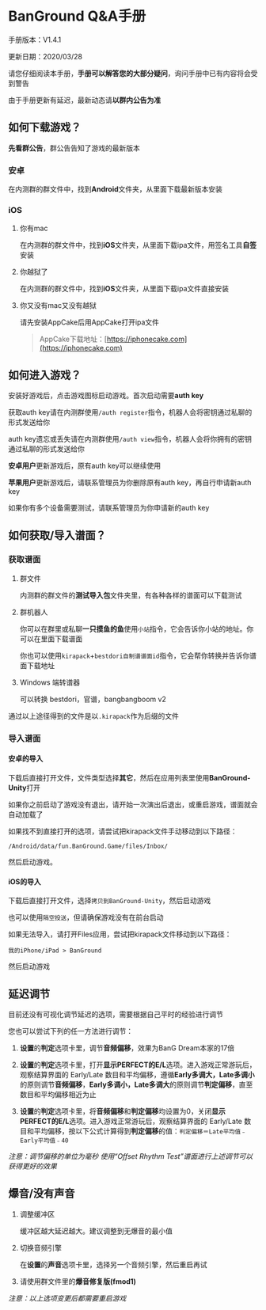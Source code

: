 # BanGround Q&A手册

手册版本：V1.4.1

更新日期：2020/03/28

请您仔细阅读本手册，**手册可以解答您的大部分疑问**，询问手册中已有内容将会受到警告

由于手册更新有延迟，最新动态请**以群内公告为准**

## 如何下载游戏？ 

**先看群公告**，群公告告知了游戏的最新版本

### 安卓

在内测群的群文件中，找到**Android**文件夹，从里面下载最新版本安装

### iOS

1. 你有mac

	在内测群的群文件中，找到**iOS**文件夹，从里面下载ipa文件，用签名工具**自签**安装

2. 你越狱了

	在内测群的群文件中，找到**iOS**文件夹，从里面下载ipa文件直接安装

3. 你又没有mac又没有越狱

	请先安装AppCake后用AppCake打开ipa文件

	> AppCake下载地址：[https://iphonecake.com](https://iphonecake.com)

## 如何进入游戏？

安装好游戏后，点击游戏图标启动游戏。首次启动需要**auth key**

获取auth key请在内测群使用`/auth register`指令，机器人会将密钥通过私聊的形式发送给你

auth key遗忘或丢失请在内测群使用`/auth view`指令，机器人会将你拥有的密钥通过私聊的形式发送给你

**安卓用户**更新游戏后，原有auth key可以继续使用

**苹果用户**更新游戏后，请联系管理员为你删除原有auth key，再自行申请新auth key

如果你有多个设备需要测试，请联系管理员为你申请新的auth key

## 如何获取/导入谱面？

### 获取谱面

1. 群文件

	内测群的群文件的**测试导入包**文件夹里，有各种各样的谱面可以下载测试

2. 群机器人

	你可以在群里或私聊**一只摸鱼的鱼**使用`小站`指令，它会告诉你小站的地址。你可以在里面下载谱面

	你也可以使用`kirapack`+`bestdori自制谱谱面id`指令，它会帮你转换并告诉你谱面下载地址

3. Windows 端转谱器

	可以转换 bestdori，官谱，bangbangboom v2

通过以上途径得到的文件是以`.kirapack`作为后缀的文件

### 导入谱面

#### 安卓的导入

下载后直接打开文件，文件类型选择**其它**，然后在应用列表里使用**BanGround-Unity**打开

如果你之前启动了游戏没有退出，请开始一次演出后退出，或重启游戏，谱面就会自动加载了

如果找不到直接打开的选项，请尝试把kirapack文件手动移动到以下路径：
```
/Android/data/fun.BanGround.Game/files/Inbox/
```
然后启动游戏。

#### iOS的导入

下载后直接打开文件，选择`拷贝到BanGround-Unity`，然后启动游戏

也可以使用`隔空投送`，但请确保游戏没有在前台启动

如果无法导入，请打开Files应用，尝试把kirapack文件移动到以下路径：
```
我的iPhone/iPad > BanGround
```
然后启动游戏

## 延迟调节

目前还没有可视化调节延迟的选项，需要根据自己平时的经验进行调节

您也可以尝试下列的任一方法进行调节：

1. **设置**的**判定**选项卡里，调节**音频偏移**，效果为BanG Dream本家的17倍

2. **设置**的**判定**选项卡里，打开**显示PERFECT的E/L**选项。进入游戏正常游玩后，观察结算界面的 Early/Late 数目和平均偏移，遵循**Early多调大，Late多调小**的原则调节**音频偏移**，**Early多调小，Late多调大**的原则调节**判定偏移**，直至数目和平均偏移相近为止

3. **设置**的**判定**选项卡里，将**音频偏移**和**判定偏移**均设置为0，关闭**显示 PERFECT的E/L**选项。进入游戏正常游玩后，观察结算界面的 Early/Late 数目和平均偏移，按以下公式计算得到**判定偏移**的值：`判定偏移＝Late平均值﹣Early平均值﹣40`

_注意：调节偏移的单位为毫秒_
_使用“Offset Rhythm Test”谱面进行上述调节可以获得更好的效果_

## 爆音/没有声音

1. 调整缓冲区

	缓冲区越大延迟越大。建议调整到无爆音的最小值

2. 切换音频引擎

	在**设置**的**声音**选项卡里，选择另一个音频引擎，然后重启再试

3. 请使用群文件里的**爆音修复版(fmod1)**

_注意：以上选项变更后都需要重启游戏_ 